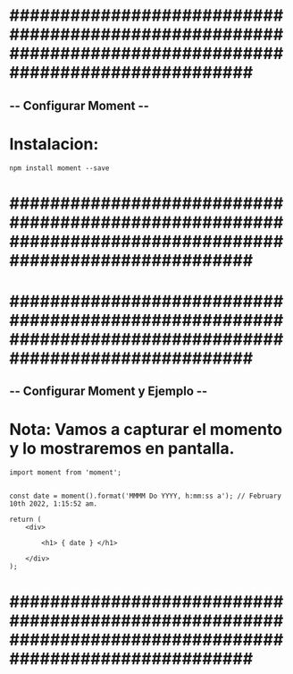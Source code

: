 # ######################################################################################################### #


## -- Configurar Moment -- ##


# Instalacion:


    npm install moment --save


# ######################################################################################################### #





# ######################################################################################################### #


## -- Configurar Moment y Ejemplo -- ##


# Nota: Vamos a capturar el momento y lo mostraremos en pantalla.


    import moment from 'moment';


    const date = moment().format('MMMM Do YYYY, h:mm:ss a'); // February 10th 2022, 1:15:52 am.

    return (
        <div>

            <h1> { date } </h1>

        </div>
    );


# ######################################################################################################### #